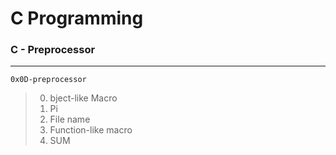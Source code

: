 # C Programming
### C - Preprocessor
---
`0x0D-preprocessor`
> 0. bject-like Macro
> 1. Pi
> 2. File name
> 3. Function-like macro
> 4. SUM
